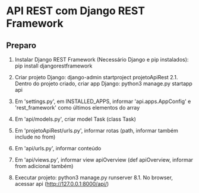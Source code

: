 # API REST com Django REST Framework

## Preparo
1. Instalar Django REST Framework (Necessário Django e pip instalados): pip install djangorestframework

2. Criar projeto Django: django-admin startproject projetoApiRest
	2.1. Dentro do projeto criado, criar app Django: python3 manage.py startapp api
3. Em 'settings.py', em INSTALLED_APPS, informar 'api.apps.AppConfig' e 'rest_framework' como últimos elementos do array
4. Em 'api/models.py', criar model Task (class Task)
5. Em 'projetoApiRest/urls.py', informar rotas (path, informar também include no from)
6. Em 'api/urls.py', informar conteúdo
7. Em 'api/views.py', informar view apiOverview (def apiOverview, informar from adicional também)
8. Executar projeto: python3 manage.py runserver
	8.1. No browser, acessar api (http://127.0.0.1:8000/api/)
